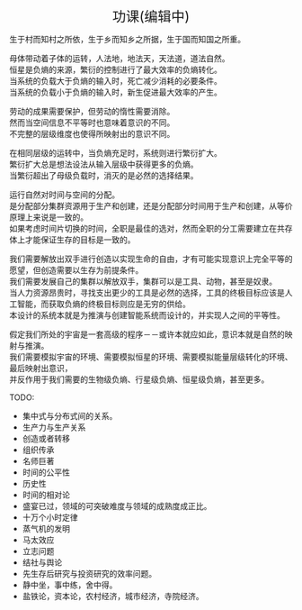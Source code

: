 <center><font size=5>功课(编辑中)</font></center>

生于村而知村之所依，生于乡而知乡之所据，生于国而知国之所重。<br/>

母体带动着子体的运转，人法地，地法天，天法道，道法自然。<br/>
恒星是负熵的来源，繁衍的控制进行了最大效率的负熵转化。<br/>
当系统的负载大于负熵的输入时，死亡减少消耗的必要条件。<br/>
当系统的负载小于负熵的输入时，新生促进最大效率的产生。<br/>

劳动的成果需要保护，但劳动的惰性需要消除。<br/>
然而当空间信息不平等时也意味着意识的不同。<br/>
不完整的层级维度也使得所映射出的意识不同。<br/>

在相同层级的运转中，当负熵充足时，系统则进行繁衍扩大。<br/>
繁衍扩大总是想法设法从输入层级中获得更多的负熵。<br/>
当繁衍超出了母级负载时，消灭的是必然的选择结果。<br/>

运行自然对时间与空间的分配。<br/>
是分配部分集群资源用于生产和创建，还是分配部分时间用于生产和创建，从等价原理上来说是一致的。<br/>
如果考虑时间片切换的时间，全职是最佳的选对，然而全职的分工需要建立在共存体上才能保证生存的目标是一致的。<br/>

我们需要解放出双手进行创造以实现生命的自由，才有可能实现意识上完全平等的愿望，但创造需要以生存为前提条件。<br/>
我们需要发展自己的集群以解放双手，集群可以是工具、动物，甚至是奴隶。<br/>
当人力资源昂贵时，寻找支出更少的工具是必然的选择，工具的终极目标应该是人工智能，而获取负熵的终极目标则应是无穷的供给。<br/>
本设计的系统本就是为推演与创建智能系统而设计的，并实现人之间的平等性。<br/>

假定我们所处的宇宙是一套高级的程序－－或许本就应如此，意识本就是自然的映射与推演。<br/>
我们需要模拟宇宙的环境、需要模拟恒星的环境、需要模拟能量层级转化的环境、最后映射出意识，<br/>
并反作用于我们需要的生物级负熵、行星级负熵、恒星级负熵，甚至更多。<br/>


TODO: 
* 集中式与分布式间的关系。
* 生产力与生产关系
* 创造或者转移
* 组织传承
* 名师巨著
* 时间的公平性
* 历史性
* 时间的相对论
* 盛宴已过，领域的可突破难度与领域的成熟度成正比。
* 十万个小时定律
* 蒸气机的发明
* 马太效应
* 立志问题
* 结社与舆论
* 先生存后研究与投资研究的效率问题。
* 静中坐，事中练，舍中得。
* 盐铁论，资本论，农村经济，城市经济，寺院经济。
